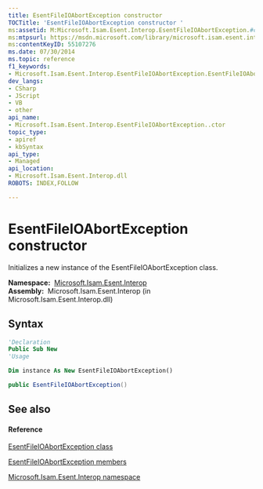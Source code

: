 ```yaml
---
title: EsentFileIOAbortException constructor 
TOCTitle: 'EsentFileIOAbortException constructor '
ms:assetid: M:Microsoft.Isam.Esent.Interop.EsentFileIOAbortException.#ctor
ms:mtpsurl: https://msdn.microsoft.com/library/microsoft.isam.esent.interop.esentfileioabortexception.esentfileioabortexception(v=EXCHG.10)
ms:contentKeyID: 55107276
ms.date: 07/30/2014
ms.topic: reference
f1_keywords:
- Microsoft.Isam.Esent.Interop.EsentFileIOAbortException.EsentFileIOAbortException
dev_langs:
- CSharp
- JScript
- VB
- other
api_name: 
- Microsoft.Isam.Esent.Interop.EsentFileIOAbortException..ctor
topic_type: 
- apiref
- kbSyntax
api_type: 
- Managed
api_location: 
- Microsoft.Isam.Esent.Interop.dll
ROBOTS: INDEX,FOLLOW

---
```


# EsentFileIOAbortException constructor

Initializes a new instance of the EsentFileIOAbortException class.

**Namespace:**  [Microsoft.Isam.Esent.Interop](./microsoft.isam.esent.interop-namespace.md)  
**Assembly:**  Microsoft.Isam.Esent.Interop (in Microsoft.Isam.Esent.Interop.dll)

## Syntax

``` vb
'Declaration
Public Sub New
'Usage

Dim instance As New EsentFileIOAbortException()
```

``` csharp
public EsentFileIOAbortException()
```

## See also

#### Reference

[EsentFileIOAbortException class](./esentfileioabortexception-class.md)

[EsentFileIOAbortException members](./esentfileioabortexception-members.md)

[Microsoft.Isam.Esent.Interop namespace](./microsoft.isam.esent.interop-namespace.md)